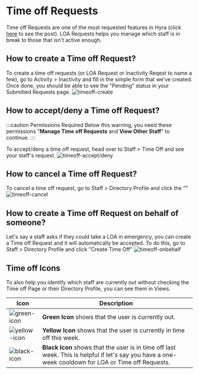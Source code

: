 # Time off Requests
Time off Requests are one of the most requested features in Hyra (click [here](https://feedback.hyra.io/feature-requests/p/inactivity-requests) to see the post). LOA Requests helps you manage which staff is in break to those that isn't active enough.

## How to create a Time off Request?
To create a time off requests (or LOA Request or Inactivity Reqest to name a few), go to Activity > Inactivity and fill in the simple form that we've created. Once done, you should be able to see the "Pending" status in your Submitted Requests page.
![timeoff-create](/img/timeoff-staff.gif)

## How to accept/deny a Time off Request?
:::caution Permissions Required
  Below this warning, you need these permissions "**Manage Time off Requests** and **View Other Staff**" to continue.
:::
  
To accept/deny a time off request, head over to Staff > Time Off and see your staff's request.
![timeoff-accept/deny](/img/timeoff-staffadmin.gif)
  
## How to cancel a Time off Request?
To cancel a time off request, go to Staff > Directory Profile and click the ""
![timeoff-cancel](/img/timeoff-cancel.gif)

## How to create a Time off Request on behalf of someone?
Let's say a staff asks if they could take a LOA in emergency, you can create a Time off Request and it will automatically be accepted. To do this, go to Staff > Directory Profile and click "Create Time Off"
![timeoff-onbehalf](/img/timeoff-onbehalf.gif)

## Time off Icons
To also help you identify which staff are currently out without checking the Time off Page or their Directory Profile, you can see them in Views.

| Icon | Description |
| -- | -- |
| ![green-icon](/img/) | **Green Icon** shows that the user is currently out. |
| ![yellow-icon](/img/) | **Yellow Icon** shows that the user is currently in time off this week. |
| ![black-icon](/img/) | **Black Icon** shows that the user is in time off last week. This is helpful if let's say you have a one-week cooldown for LOA or Time off Requests. |
